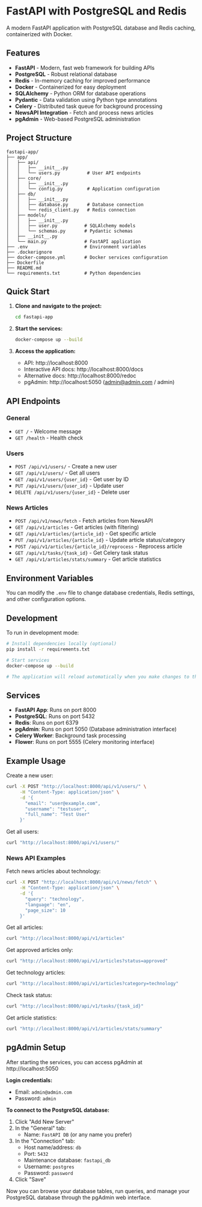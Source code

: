 # FastAPI with PostgreSQL and Redis

A modern FastAPI application with PostgreSQL database and Redis caching, containerized with Docker.

## Features

- **FastAPI** - Modern, fast web framework for building APIs
- **PostgreSQL** - Robust relational database
- **Redis** - In-memory caching for improved performance
- **Docker** - Containerized for easy deployment
- **SQLAlchemy** - Python ORM for database operations
- **Pydantic** - Data validation using Python type annotations
- **Celery** - Distributed task queue for background processing
- **NewsAPI Integration** - Fetch and process news articles
- **pgAdmin** - Web-based PostgreSQL administration

## Project Structure

```
fastapi-app/
├── app/
│   ├── api/
│   │   ├── __init__.py
│   │   └── users.py          # User API endpoints
│   ├── core/
│   │   ├── __init__.py
│   │   └── config.py         # Application configuration
│   ├── db/
│   │   ├── __init__.py
│   │   ├── database.py       # Database connection
│   │   └── redis_client.py   # Redis connection
│   ├── models/
│   │   ├── __init__.py
│   │   ├── user.py          # SQLAlchemy models
│   │   └── schemas.py       # Pydantic schemas
│   ├── __init__.py
│   └── main.py              # FastAPI application
├── .env                     # Environment variables
├── .dockerignore
├── docker-compose.yml       # Docker services configuration
├── Dockerfile
├── README.md
└── requirements.txt         # Python dependencies
```

## Quick Start

1. **Clone and navigate to the project:**
   ```bash
   cd fastapi-app
   ```

2. **Start the services:**
   ```bash
   docker-compose up --build
   ```

3. **Access the application:**
   - API: http://localhost:8000
   - Interactive API docs: http://localhost:8000/docs
   - Alternative docs: http://localhost:8000/redoc
   - pgAdmin: http://localhost:5050 (admin@admin.com / admin)

## API Endpoints

### General
- `GET /` - Welcome message
- `GET /health` - Health check

### Users
- `POST /api/v1/users/` - Create a new user
- `GET /api/v1/users/` - Get all users
- `GET /api/v1/users/{user_id}` - Get user by ID
- `PUT /api/v1/users/{user_id}` - Update user
- `DELETE /api/v1/users/{user_id}` - Delete user

### News Articles
- `POST /api/v1/news/fetch` - Fetch articles from NewsAPI
- `GET /api/v1/articles` - Get articles (with filtering)
- `GET /api/v1/articles/{article_id}` - Get specific article
- `PUT /api/v1/articles/{article_id}` - Update article status/category
- `POST /api/v1/articles/{article_id}/reprocess` - Reprocess article
- `GET /api/v1/tasks/{task_id}` - Get Celery task status
- `GET /api/v1/articles/stats/summary` - Get article statistics

## Environment Variables

You can modify the `.env` file to change database credentials, Redis settings, and other configuration options.

## Development

To run in development mode:

```bash
# Install dependencies locally (optional)
pip install -r requirements.txt

# Start services
docker-compose up --build

# The application will reload automatically when you make changes to the code
```

## Services

- **FastAPI App**: Runs on port 8000
- **PostgreSQL**: Runs on port 5432
- **Redis**: Runs on port 6379
- **pgAdmin**: Runs on port 5050 (Database administration interface)
- **Celery Worker**: Background task processing
- **Flower**: Runs on port 5555 (Celery monitoring interface)

## Example Usage

Create a new user:
```bash
curl -X POST "http://localhost:8000/api/v1/users/" \
     -H "Content-Type: application/json" \
     -d '{
       "email": "user@example.com",
       "username": "testuser",
       "full_name": "Test User"
     }'
```

Get all users:
```bash
curl "http://localhost:8000/api/v1/users/"
```

### News API Examples

Fetch news articles about technology:
```bash
curl -X POST "http://localhost:8000/api/v1/news/fetch" \
     -H "Content-Type: application/json" \
     -d '{
       "query": "technology",
       "language": "en",
       "page_size": 10
     }'
```

Get all articles:
```bash
curl "http://localhost:8000/api/v1/articles"
```

Get approved articles only:
```bash
curl "http://localhost:8000/api/v1/articles?status=approved"
```

Get technology articles:
```bash
curl "http://localhost:8000/api/v1/articles?category=technology"
```

Check task status:
```bash
curl "http://localhost:8000/api/v1/tasks/{task_id}"
```

Get article statistics:
```bash
curl "http://localhost:8000/api/v1/articles/stats/summary"
```

## pgAdmin Setup

After starting the services, you can access pgAdmin at http://localhost:5050

**Login credentials:**
- Email: `admin@admin.com`
- Password: `admin`

**To connect to the PostgreSQL database:**
1. Click "Add New Server"
2. In the "General" tab:
   - Name: `FastAPI DB` (or any name you prefer)
3. In the "Connection" tab:
   - Host name/address: `db`
   - Port: `5432`
   - Maintenance database: `fastapi_db`
   - Username: `postgres`
   - Password: `password`
4. Click "Save"

Now you can browse your database tables, run queries, and manage your PostgreSQL database through the pgAdmin web interface.
